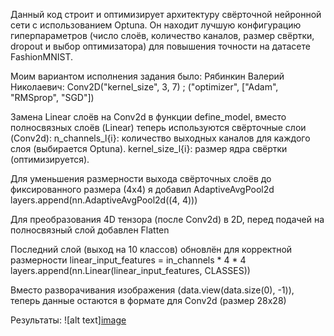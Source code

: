 Данный код строит и оптимизирует архитектуру свёрточной нейронной сети с использованием Optuna. Он находит лучшую конфигурацию гиперпараметров (число слоёв, количество каналов, размер свёртки, dropout и выбор оптимизатора) для повышения точности на датасете FashionMNIST.

Моим вариантом исполнения задания было: 
Рябинкин Валерий Николаевич:	Conv2D("kernel_size", 3, 7) ; ("optimizer", ["Adam", "RMSprop", "SGD"])

Замена Linear слоёв на Conv2d в функции define_model, вместо полносвязных слоёв (Linear) теперь используются свёрточные слои (Conv2d):
n_channels_l{i}: количество выходных каналов для каждого слоя (выбирается Optuna).
kernel_size_l{i}: размер ядра свёртки (оптимизируется).

Для уменьшения размерности выхода свёрточных слоёв до фиксированного размера (4x4) я добавил AdaptiveAvgPool2d
layers.append(nn.AdaptiveAvgPool2d((4, 4)))

Для преобразования 4D тензора (после Conv2d) в 2D, перед подачей на полносвязный слой добавлен Flatten

Последний слой (выход на 10 классов) обновлён для корректной размерности
linear_input_features = in_channels * 4 * 4
layers.append(nn.Linear(linear_input_features, CLASSES))

Вместо разворачивания изображения (data.view(data.size(0), -1)), теперь данные остаются в формате для Conv2d (размер 28x28)

Результаты:
![alt text][image](https://github.com/user-attachments/assets/04e7678a-9aca-40a4-82b4-997a7a6fb6b7)

